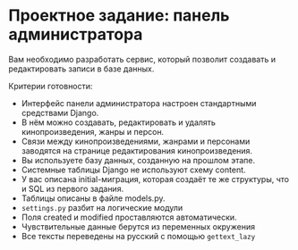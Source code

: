# Проектное задание: панель администратора

Вам необходимо разработать сервис, который позволит создавать и редактировать записи в базе данных.

Критерии готовности:

- Интерфейс панели администратора настроен стандартными средствами Django.
- В нём можно создавать, редактировать и удалять кинопроизведения, жанры и персон.
- Связи между кинопроизведениями, жанрами и персонами заводятся на странице редактирования кинопроизведения.
- Вы используете базу данных, созданную на прошлом этапе.
- Системные таблицы Django не используют схему content.
- У вас описана initial-миграция, которая создаёт те же структуры, что и SQL из первого задания.
- Таблицы описаны в файле models.py.
- `settings.py` разбит на логические модули
- Поля created и modified проставляются автоматически.
- Чувствительные данные берутся из переменных окружения
- Все тексты переведены на русский с помощью `gettext_lazy`